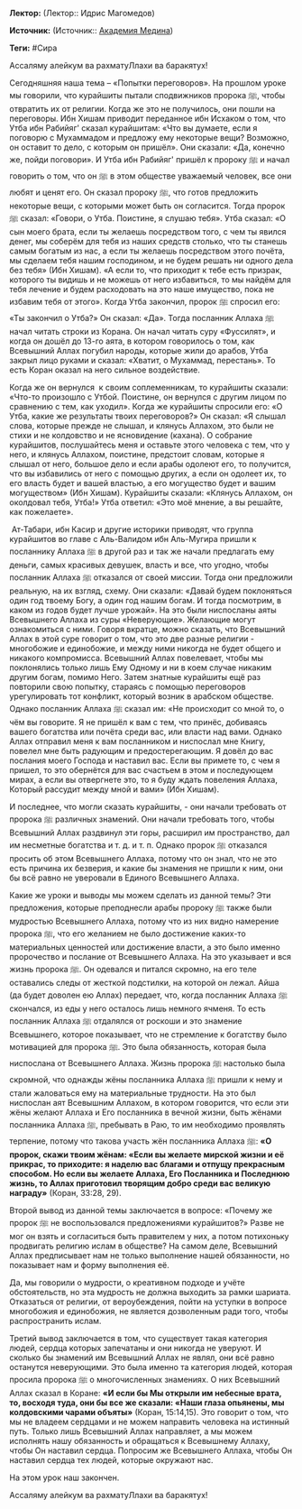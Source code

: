 **Лектор:** (Лектор:: Идрис Магомедов)

**Источник:** (Источник:: [Академия Медина](https://web.medinaschool.org/school/))

**Теги:** #Сира

Ассаляму алейкум ва рахматуЛлахи ва баракятух!


Сегодняшняя наша тема – «Попытки переговоров». На прошлом уроке мы говорили, что курайшиты пытали сподвижников пророка ﷺ, чтобы отвратить их от религии. Когда же это не получилось, они пошли на переговоры. Ибн Хишам приводит переданное ибн Исхаком о том, что Утба ибн Рабийяг' сказал курайшитам: «Что вы думаете, если я поговорю с Мухаммадом и предложу ему некоторые вещи? Возможно, он оставит то дело, с которым он пришёл». Они сказали: «Да, конечно же, пойди поговори». И Утба ибн Рабийяг' пришёл к пророку ﷺ и начал говорить о том, что он ﷺ в этом обществе уважаемый человек, все они любят и ценят его. Он сказал пророку ﷺ, что готов предложить некоторые вещи, с которыми может быть он согласится. Тогда пророк ﷺ сказал: «Говори, о Утба. Поистине, я слушаю тебя». Утба сказал: «О сын моего брата, если ты желаешь посредством того, с чем ты явился денег, мы соберём для тебя из наших средств столько, что ты станешь самым богатым из нас, а если ты желаешь посредством этого почёта, мы сделаем тебя нашим господином, и не будем решать ни одного дела без тебя» (Ибн Хишам). «А если то, что приходит к тебе есть призрак, которого ты видишь и не можешь от него избавиться, то мы найдём для тебя лечение и будем расходовать на это наше имущество, пока не избавим тебя от этого». Когда Утба закончил, пророк ﷺ спросил его: «Ты закончил о Утба?» Он сказал: «Да». Тогда посланник Аллаха ﷺ начал читать строки из Корана. Он начал читать суру «Фуссилят», и когда он дошёл до 13-го аята, в котором говорилось о том, как Всевышний Аллах погубил народы, которые жили до арабов, Утба закрыл лицо руками и сказал: «Хватит, о Мухаммад, перестань». То есть Коран оказал на него сильное воздействие.


Когда же он вернулся  к своим соплеменникам, то курайшиты сказали: «Что-то произошло с Утбой. Поистине, он вернулся с другим лицом по сравнению с тем, как уходил». Когда же курайшиты спросили его: «О Утба, какие же результаты твоих переговоров?» Он сказал: «Я слышал слова, которые прежде не слышал, и клянусь Аллахом, это были не стихи и не колдовство и не ясновидение (кахана). О собрание курайшитов, послушайтесь меня и оставьте этого человека с тем, что у него, и клянусь Аллахом, поистине, предстоит словам, которые я слышал от него, большое дело и если арабы одолеют его, то получится, что вы избавились от него с помощью других, а если он одолеет их, то его власть будет и вашей властью, а его могущество будет и вашим могуществом» (Ибн Хишам). Курайшиты сказали: «Клянусь Аллахом, он околдовал тебя, Утба!» Утба ответил: «Это моё мнение, а вы решайте, как пожелаете».


 Ат-Табари, ибн Касир и другие историки приводят, что группа курайшитов во главе с Аль-Валидом ибн Аль-Мугира пришли к посланнику Аллаха ﷺ в другой раз и так же начали предлагать ему деньги, самых красивых девушек, власть и все, что угодно, чтобы посланник Аллаха ﷺ отказался от своей миссии. Тогда они предложили реальную, на их взгляд, схему. Они сказали: «Давай будем поклоняться один год твоему Богу, а один год нашим богам. И тогда посмотрим, в каком из годов будет лучше урожай». На это были ниспосланы аяты Всевышнего Аллаха из суры «Неверующие». Желающие могут ознакомиться с ними. Говоря вкратце, можно сказать, что Всевышний Аллах в этой суре говорит о том, что это две разные религии - многобожие и единобожие, и между ними никогда не будет общего и никакого компромисса. Всевышний Аллах повелевает, чтобы мы поклонялись только лишь Ему Одному и ни в коем случае никаким другим богам, помимо Него. Затем знатные курайшиты ещё раз повторили свою попытку, стараясь с помощью переговоров урегулировать тот конфликт, который возник в арабском обществе. Однако посланник Аллаха ﷺ сказал им: «Не происходит со мной то, о чём вы говорите. Я не пришёл к вам с тем, что принёс, добиваясь вашего богатства или почёта среди вас, или власти над вами. Однако Аллах отправил меня к вам посланником и ниспослал мне Книгу, повелел мне быть радующим и предостерегающим. Я довёл до вас послания моего Господа и наставил вас. Если вы примете то, с чем я пришел, то это обернётся для вас счастьем в этом и последующем мирах, а если вы отвергнете это, то я буду ждать повеления Аллаха, Который рассудит между мной и вами» (Ибн Хишам).


И последнее, что могли сказать курайшиты, - они начали требовать от пророка ﷺ различных знамений. Они начали требовать того, чтобы Всевышний Аллах раздвинул эти горы, расширил им пространство, дал им несметные богатства и т. д. и т. п. Однако пророк ﷺ отказался просить об этом Всевышнего Аллаха, потому что он знал, что не это есть причина их безверия, и какие бы знамения не пришли к ним, они бы всё равно не уверовали в Единого Всевышнего Аллаха.


Какие же уроки и выводы мы можем сделать из данной темы? Эти предложения, которые преподнесли арабы пророку ﷺ также были мудростью Всевышнего Аллаха, потому что из них видно намерение пророка ﷺ, что его желанием не было достижение каких-то материальных ценностей или достижение власти, а это было именно пророчество и послание от Всевышнего Аллаха. На это указывает и вся жизнь пророка ﷺ. Он одевался и питался скромно, на его теле оставались следы от жесткой подстилки, на которой он лежал. Айша (да будет доволен ею Аллах) передает, что, когда посланник Аллаха ﷺ скончался, из еды у него осталось лишь немного ячменя. То есть посланник Аллаха ﷺ отдалялся от роскоши и это знамение Всевышнего, которое показывает, что не стремление к богатству было мотивацией для пророка ﷺ. Это была обязанность, которая была ниспослана от Всевышнего Аллаха. Жизнь пророка ﷺ настолько была скромной, что однажды жёны посланника Аллаха ﷺ пришли к нему и стали жаловаться ему на материальные трудности. На это был ниспослан аят Всевышним Аллахом, в котором говорится, что если эти жёны желают Аллаха и Его посланника в вечной жизни, быть жёнами посланника Аллаха ﷺ, пребывать в Раю, то им необходимо проявлять терпение, потому что такова участь жён посланника Аллаха ﷺ: **«О пророк, скажи твоим жёнам: «Если вы желаете мирской жизни и её прикрас, то приходите: я наделю вас благами и отпущу прекрасным способом. Но если вы желаете Аллаха, Его Посланника и Последнюю жизнь, то Аллах приготовил творящим добро среди вас великую награду»** (Коран, 33:28, 29).


Второй вывод из данной темы заключается в вопросе: «Почему же пророк ﷺ не воспользовался предложениями курайшитов?» Разве не мог он взять и согласиться быть правителем у них, а потом потихоньку продвигать религию ислам в обществе? На самом деле, Всевышний Аллах предписывает нам не только выполнение нашей обязанности, но показывает нам и форму выполнения её.


Да, мы говорили о мудрости, о креативном подходе и учёте обстоятельств, но эта мудрость не должна выходить за рамки шариата. Отказаться от религии, от вероубеждения, пойти на уступки в вопросе многобожия и единобожия, не является дозволенным ради того, чтобы распространить ислам.


Третий вывод заключается в том, что существует такая категория людей, сердца которых запечатаны и они никогда не уверуют. И сколько бы знамений им Всевышний Аллах не являл, они всё равно останутся неверующими. Это была именно та категория людей, которая просила пророка ﷺ о многочисленных знамениях. О них Всевышний Аллах сказал в Коране: **«И если бы Мы открыли им небесные врата, то, восходя туда, они бы все же сказали: «Наши глаза опьянены, мы колдовскими чарами объяты»** (Коран, 15:14,15). Это говорит о том, что мы не владеем сердцами и не можем направить человека на истинный путь. Только лишь Всевышний Аллах направляет, а мы можем исполнять нашу обязанность и обращаться к Всевышнему Аллаху, чтобы Он наставил сердца. Попросим же Всевышнего Аллаха, чтобы Он наставил сердца тех людей, которые окружают нас.


На этом урок наш закончен.


Ассаляму алейкум ва рахматуЛлахи ва баракятух!

